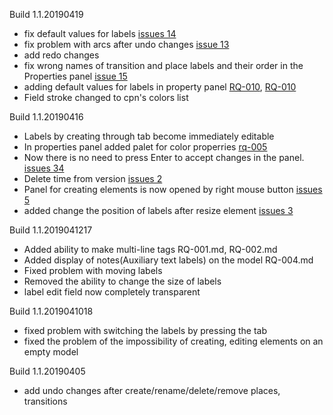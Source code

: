Build 1.1.20190419  

- fix default values for labels [issues 14](https://github.com/cpn-io/cpn-js/issues/14)
- fix problem with arcs after undo changes [issue 13](https://github.com/cpn-io/cpn-js/issues/13)
- add redo changes
- fix wrong names of transition and place labels and their order in the Properties panel [issue 15](https://github.com/cpn-io/cpn-js/issues/15)
- adding default values for labels in property panel [RQ-010](https://github.com/cpn-io/cpn-js/blob/master/development/requirements/RQ-010.md), [RQ-010](https://github.com/cpn-io/cpn-js/blob/master/development/requirements/RQ-009.md)
- Field stroke changed to  cpn's colors list











Build 1.1.20190416

- Labels by creating through tab become immediately editable 
- In properties panel added palet for color properries [rq-005](https://github.com/cpn-io/cpn-js/blob/master/development/requirements/RQ-005.md)
- Now there is no need to press Enter to accept changes in the panel. [issues 34](https://github.com/cpn-io/cpn-js/issues/34)
- Delete time from version [issues 2](https://github.com/cpn-io/cpn-js/issues/2)
- Panel for creating elements is now opened by right mouse button [issues 5](https://github.com/cpn-io/cpn-js/issues/5)
- added change the position of labels after resize element [issues 3](https://github.com/cpn-io/cpn-js/issues/3)



Build 1.1.2019041217 

- Added ability to make multi-line tags  RQ-001.md, RQ-002.md
- Added display of notes(Auxiliary text labels) on the model RQ-004.md
- Fixed problem with moving labels
- Removed the ability to change the size of labels
- label edit field now completely transparent

Build 1.1.2019041018 

- fixed  problem with switching the labels by pressing the tab
- fixed the problem of the impossibility of creating, editing elements on an empty model


Build 1.1.20190405

- add undo changes after create/rename/delete/remove places, transitions

